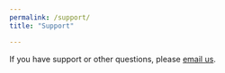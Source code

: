 ```yaml
---
permalink: /support/
title: "Support"

---
```

If you have support or other questions, please [email us](mailto:heya@wni.app).
